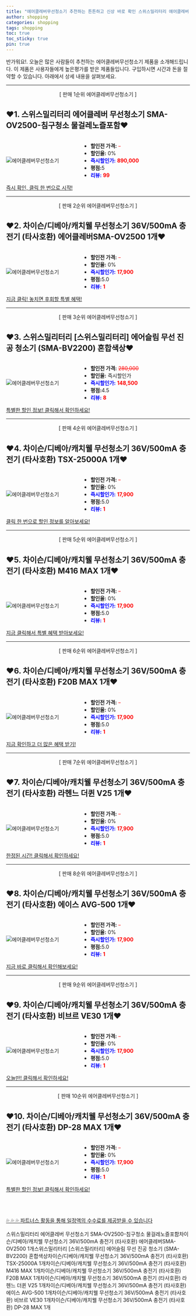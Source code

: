 ```yaml
---
title: "에어클레버무선청소기 추천하는 튼튼하고 신상 바로 확인 스위스밀리터리 에어클레버 무선청소기 SMA-OV2500-침구청소 물걸레노즐포함"
author: shopping
categories: shopping
tags: shopping
toc: true
toc_sticky: true
pin: true
---
```

반가워요!. 오늘은 많은 사람들이 추천하는 에어클레버무선청소기 제품을 소개해드립니다. 이 제품은 사용자들에게 높은평가를 받은 제품들입니다. 구입하시면 시간과 돈을 절약할 수 있습니다. 아래에서 상세 내용을 살펴보세요.

---
<p class="toplist" style="margin: 0 auto; display: block; width: fit-content;">[ 판매 1순위 에어클레버무선청소기 ]</p>

<h2><strong>❤️1. 스위스밀리터리 에어클레버 무선청소기 SMA-OV2500-침구청소 물걸레노즐포함❤️</strong></h2>

<div style="display: flex; align-items: center;">
    <div style="flex: 0.4;">
        <img src="https://thumbnail7.coupangcdn.com/thumbnails/remote/230x230ex/image/vendor_inventory/471c/7f184f6163b80e4bb2d5294d4413fd34e454d86e9f43dce801ba276a71db.png" alt="에어클레버무선청소기" style="max-width: 100%;">
    </div>
    <div style="flex: 0.6; margin-left: 10px;">
        <ul>
            <li><strong>할인전 가격:</strong> <del style="color: red;">-</del></li>
            <li><strong>할인율:</strong> 0%</li>
            <li><span style='color:blue'><strong>즉시할인가:</strong></span> <span style='color:red'><strong>890,000</strong></span></li>
            <li><strong>평점:</strong>5</li>
            <li><span style='color:blue'><strong>리뷰:</strong></span> <span style='color:red'><strong>99</strong></span></li>
        </ul>
    </div>
</div>
<div class="center">
    <a href="https://William4Davisa.github.io?lptag=AF9450613&subid=githubio&pageKey=8220381335&traceid=V0-153&itemId=23625413716&vendorItemId=90650942495" class="myButton">
        즉시 확인, 클릭 한 번으로 시작!
    </a>
</div>


---
<p class="toplist" style="margin: 0 auto; display: block; width: fit-content;">[ 판매 2순위 에어클레버무선청소기 ]</p>

<h2><strong>❤️2. 차이슨/디베아/캐치웰 무선청소기 36V/500mA 충전기 (타사호환) 에어클레버SMA-OV2500 1개❤️</strong></h2>

<div style="display: flex; align-items: center;">
    <div style="flex: 0.4;">
        <img src="https://thumbnail10.coupangcdn.com/thumbnails/remote/230x230ex/image/vendor_inventory/c912/31003e368009998edb976133566aea269f9871872059860212f902a4f97d.jpg" alt="에어클레버무선청소기" style="max-width: 100%;">
    </div>
    <div style="flex: 0.6; margin-left: 10px;">
        <ul>
            <li><strong>할인전 가격:</strong> <del style="color: red;">-</del></li>
            <li><strong>할인율:</strong> 0%</li>
            <li><span style='color:blue'><strong>즉시할인가:</strong></span> <span style='color:red'><strong>17,900</strong></span></li>
            <li><strong>평점:</strong>5.0</li>
            <li><span style='color:blue'><strong>리뷰:</strong></span> <span style='color:red'><strong>1</strong></span></li>
        </ul>
    </div>
</div>
<div class="center">
    <a href="https://William4Davisa.github.io?lptag=AF9450613&subid=githubio&pageKey=8030218100&traceid=V0-153&itemId=22449194672&vendorItemId=89492846501" class="myButton">
        지금 클릭! 놓치면 후회할 특별 혜택!
    </a>
</div>


---
<p class="toplist" style="margin: 0 auto; display: block; width: fit-content;">[ 판매 3순위 에어클레버무선청소기 ]</p>

<h2><strong>❤️3. 스위스밀리터리 [스위스밀리터리] 에어슬림 무선 진공 청소기 (SMA-BV2200) 혼합색상❤️</strong></h2>

<div style="display: flex; align-items: center;">
    <div style="flex: 0.4;">
        <img src="https://thumbnail10.coupangcdn.com/thumbnails/remote/230x230ex/image/vendor_inventory/181a/f12dba6fa74258c6c2edf52563a0d526e2154cf5a4f86525c09728858f5b.jpg" alt="에어클레버무선청소기" style="max-width: 100%;">
    </div>
    <div style="flex: 0.6; margin-left: 10px;">
        <ul>
            <li><strong>할인전 가격:</strong> <del style="color: red;">280,000</del></li>
            <li><strong>할인율:</strong> 즉시할인가</li>
            <li><span style='color:blue'><strong>즉시할인가:</strong></span> <span style='color:red'><strong>148,500</strong></span></li>
            <li><strong>평점:</strong>4.5</li>
            <li><span style='color:blue'><strong>리뷰:</strong></span> <span style='color:red'><strong>8</strong></span></li>
        </ul>
    </div>
</div>
<div class="center">
    <a href="https://William4Davisa.github.io?lptag=AF9450613&subid=githubio&pageKey=6396296108&traceid=V0-153&itemId=13659391696&vendorItemId=82889771967" class="myButton">
        특별한 할인 정보! 클릭해서 확인하세요!
    </a>
</div>


---
<p class="toplist" style="margin: 0 auto; display: block; width: fit-content;">[ 판매 4순위 에어클레버무선청소기 ]</p>

<h2><strong>❤️4. 차이슨/디베아/캐치웰 무선청소기 36V/500mA 충전기 (타사호환) TSX-25000A 1개❤️</strong></h2>

<div style="display: flex; align-items: center;">
    <div style="flex: 0.4;">
        <img src="https://thumbnail7.coupangcdn.com/thumbnails/remote/230x230ex/image/vendor_inventory/835d/fba40d68696d67c3e359f56677684d0ac6a93d8075b23a39169041f8ffa1.jpg" alt="에어클레버무선청소기" style="max-width: 100%;">
    </div>
    <div style="flex: 0.6; margin-left: 10px;">
        <ul>
            <li><strong>할인전 가격:</strong> <del style="color: red;">-</del></li>
            <li><strong>할인율:</strong> 0%</li>
            <li><span style='color:blue'><strong>즉시할인가:</strong></span> <span style='color:red'><strong>17,900</strong></span></li>
            <li><strong>평점:</strong>5.0</li>
            <li><span style='color:blue'><strong>리뷰:</strong></span> <span style='color:red'><strong>1</strong></span></li>
        </ul>
    </div>
</div>
<div class="center">
    <a href="https://William4Davisa.github.io?lptag=AF9450613&subid=githubio&pageKey=8030218100&traceid=V0-153&itemId=22449194658&vendorItemId=89492846426" class="myButton">
        클릭 한 번으로 할인 정보를 알아보세요!
    </a>
</div>


---
<p class="toplist" style="margin: 0 auto; display: block; width: fit-content;">[ 판매 5순위 에어클레버무선청소기 ]</p>

<h2><strong>❤️5. 차이슨/디베아/캐치웰 무선청소기 36V/500mA 충전기 (타사호환) M416 MAX 1개❤️</strong></h2>

<div style="display: flex; align-items: center;">
    <div style="flex: 0.4;">
        <img src="https://thumbnail9.coupangcdn.com/thumbnails/remote/230x230ex/image/vendor_inventory/93b6/02af006c60a0ae4285493b00dccbe1045883ec5ca2775e8b028b5d9a83c6.jpg" alt="에어클레버무선청소기" style="max-width: 100%;">
    </div>
    <div style="flex: 0.6; margin-left: 10px;">
        <ul>
            <li><strong>할인전 가격:</strong> <del style="color: red;">-</del></li>
            <li><strong>할인율:</strong> 0%</li>
            <li><span style='color:blue'><strong>즉시할인가:</strong></span> <span style='color:red'><strong>17,900</strong></span></li>
            <li><strong>평점:</strong>5.0</li>
            <li><span style='color:blue'><strong>리뷰:</strong></span> <span style='color:red'><strong>1</strong></span></li>
        </ul>
    </div>
</div>
<div class="center">
    <a href="https://William4Davisa.github.io?lptag=AF9450613&subid=githubio&pageKey=8030218100&traceid=V0-153&itemId=22449194663&vendorItemId=89492846447" class="myButton">
        지금 클릭해서 특별 혜택 받아보세요!
    </a>
</div>


---
<p class="toplist" style="margin: 0 auto; display: block; width: fit-content;">[ 판매 6순위 에어클레버무선청소기 ]</p>

<h2><strong>❤️6. 차이슨/디베아/캐치웰 무선청소기 36V/500mA 충전기 (타사호환) F20B MAX 1개❤️</strong></h2>

<div style="display: flex; align-items: center;">
    <div style="flex: 0.4;">
        <img src="https://thumbnail10.coupangcdn.com/thumbnails/remote/230x230ex/image/vendor_inventory/c912/31003e368009998edb976133566aea269f9871872059860212f902a4f97d.jpg" alt="에어클레버무선청소기" style="max-width: 100%;">
    </div>
    <div style="flex: 0.6; margin-left: 10px;">
        <ul>
            <li><strong>할인전 가격:</strong> <del style="color: red;">-</del></li>
            <li><strong>할인율:</strong> 0%</li>
            <li><span style='color:blue'><strong>즉시할인가:</strong></span> <span style='color:red'><strong>17,900</strong></span></li>
            <li><strong>평점:</strong>5.0</li>
            <li><span style='color:blue'><strong>리뷰:</strong></span> <span style='color:red'><strong>1</strong></span></li>
        </ul>
    </div>
</div>
<div class="center">
    <a href="https://William4Davisa.github.io?lptag=AF9450613&subid=githubio&pageKey=8030218100&traceid=V0-153&itemId=22449194660&vendorItemId=89492846432" class="myButton">
        지금 확인하고 더 많은 혜택 받기!
    </a>
</div>


---
<p class="toplist" style="margin: 0 auto; display: block; width: fit-content;">[ 판매 7순위 에어클레버무선청소기 ]</p>

<h2><strong>❤️7. 차이슨/디베아/캐치웰 무선청소기 36V/500mA 충전기 (타사호환) 라헨느 더퀸 V25 1개❤️</strong></h2>

<div style="display: flex; align-items: center;">
    <div style="flex: 0.4;">
        <img src="https://thumbnail10.coupangcdn.com/thumbnails/remote/230x230ex/image/vendor_inventory/c912/31003e368009998edb976133566aea269f9871872059860212f902a4f97d.jpg" alt="에어클레버무선청소기" style="max-width: 100%;">
    </div>
    <div style="flex: 0.6; margin-left: 10px;">
        <ul>
            <li><strong>할인전 가격:</strong> <del style="color: red;">-</del></li>
            <li><strong>할인율:</strong> 0%</li>
            <li><span style='color:blue'><strong>즉시할인가:</strong></span> <span style='color:red'><strong>17,900</strong></span></li>
            <li><strong>평점:</strong>5.0</li>
            <li><span style='color:blue'><strong>리뷰:</strong></span> <span style='color:red'><strong>1</strong></span></li>
        </ul>
    </div>
</div>
<div class="center">
    <a href="https://William4Davisa.github.io?lptag=AF9450613&subid=githubio&pageKey=8030218100&traceid=V0-153&itemId=22449194653&vendorItemId=89492846396" class="myButton">
        한정된 시간! 클릭해서 확인하세요!
    </a>
</div>


---
<p class="toplist" style="margin: 0 auto; display: block; width: fit-content;">[ 판매 8순위 에어클레버무선청소기 ]</p>

<h2><strong>❤️8. 차이슨/디베아/캐치웰 무선청소기 36V/500mA 충전기 (타사호환) 에이스 AVG-500 1개❤️</strong></h2>

<div style="display: flex; align-items: center;">
    <div style="flex: 0.4;">
        <img src="https://thumbnail10.coupangcdn.com/thumbnails/remote/230x230ex/image/vendor_inventory/62ef/30cda48ea76396b59e2eb42c27c0e6def4e9369124464baa4a12102b3190.jpg" alt="에어클레버무선청소기" style="max-width: 100%;">
    </div>
    <div style="flex: 0.6; margin-left: 10px;">
        <ul>
            <li><strong>할인전 가격:</strong> <del style="color: red;">-</del></li>
            <li><strong>할인율:</strong> 0%</li>
            <li><span style='color:blue'><strong>즉시할인가:</strong></span> <span style='color:red'><strong>17,900</strong></span></li>
            <li><strong>평점:</strong>5.0</li>
            <li><span style='color:blue'><strong>리뷰:</strong></span> <span style='color:red'><strong>1</strong></span></li>
        </ul>
    </div>
</div>
<div class="center">
    <a href="https://William4Davisa.github.io?lptag=AF9450613&subid=githubio&pageKey=8030218100&traceid=V0-153&itemId=22449194679&vendorItemId=89492846548" class="myButton">
        지금 바로 클릭해서 확인해보세요!
    </a>
</div>


---
<p class="toplist" style="margin: 0 auto; display: block; width: fit-content;">[ 판매 9순위 에어클레버무선청소기 ]</p>

<h2><strong>❤️9. 차이슨/디베아/캐치웰 무선청소기 36V/500mA 충전기 (타사호환) 비브르 VE30 1개❤️</strong></h2>

<div style="display: flex; align-items: center;">
    <div style="flex: 0.4;">
        <img src="https://thumbnail9.coupangcdn.com/thumbnails/remote/230x230ex/image/vendor_inventory/9b66/34c09914531d7f54f67a0a5b95d6f39b1aa3c391f5e8736d7c498d39cd5a.jpg" alt="에어클레버무선청소기" style="max-width: 100%;">
    </div>
    <div style="flex: 0.6; margin-left: 10px;">
        <ul>
            <li><strong>할인전 가격:</strong> <del style="color: red;">-</del></li>
            <li><strong>할인율:</strong> 0%</li>
            <li><span style='color:blue'><strong>즉시할인가:</strong></span> <span style='color:red'><strong>17,900</strong></span></li>
            <li><strong>평점:</strong>5.0</li>
            <li><span style='color:blue'><strong>리뷰:</strong></span> <span style='color:red'><strong>1</strong></span></li>
        </ul>
    </div>
</div>
<div class="center">
    <a href="https://William4Davisa.github.io?lptag=AF9450613&subid=githubio&pageKey=8030218100&traceid=V0-153&itemId=22449194654&vendorItemId=89492846403" class="myButton">
        오늘만! 클릭해서 확인하세요!
    </a>
</div>


---
<p class="toplist" style="margin: 0 auto; display: block; width: fit-content;">[ 판매 10순위 에어클레버무선청소기 ]</p>

<h2><strong>❤️10. 차이슨/디베아/캐치웰 무선청소기 36V/500mA 충전기 (타사호환) DP-28 MAX 1개❤️</strong></h2>

<div style="display: flex; align-items: center;">
    <div style="flex: 0.4;">
        <img src="https://thumbnail7.coupangcdn.com/thumbnails/remote/230x230ex/image/vendor_inventory/dc4a/ac18d95f41c2a81d97657b1ebd2152186b271f9c36db4522561e99aa543f.jpg" alt="에어클레버무선청소기" style="max-width: 100%;">
    </div>
    <div style="flex: 0.6; margin-left: 10px;">
        <ul>
            <li><strong>할인전 가격:</strong> <del style="color: red;">-</del></li>
            <li><strong>할인율:</strong> 0%</li>
            <li><span style='color:blue'><strong>즉시할인가:</strong></span> <span style='color:red'><strong>17,900</strong></span></li>
            <li><strong>평점:</strong>5.0</li>
            <li><span style='color:blue'><strong>리뷰:</strong></span> <span style='color:red'><strong>1</strong></span></li>
        </ul>
    </div>
</div>
<div class="center">
    <a href="https://William4Davisa.github.io?lptag=AF9450613&subid=githubio&pageKey=8030218100&traceid=V0-153&itemId=22449194677&vendorItemId=89492846541" class="myButton">
        특별한 할인 정보! 클릭해서 확인하세요!
    </a>
</div>

<br><br><br>[💦 💦 💦 파트너스 활동을 통해 일정액의 수수료를 제공받을 수 있습니다](https://link.coupang.com/a/bcpT2c)<br><br>스위스밀리터리 에어클레버 무선청소기 SMA-OV2500-침구청소 물걸레노즐포함차이슨/디베아/캐치웰 무선청소기 36V/500mA 충전기 (타사호환) 에어클레버SMA-OV2500 1개스위스밀리터리 [스위스밀리터리] 에어슬림 무선 진공 청소기 (SMA-BV2200) 혼합색상차이슨/디베아/캐치웰 무선청소기 36V/500mA 충전기 (타사호환) TSX-25000A 1개차이슨/디베아/캐치웰 무선청소기 36V/500mA 충전기 (타사호환) M416 MAX 1개차이슨/디베아/캐치웰 무선청소기 36V/500mA 충전기 (타사호환) F20B MAX 1개차이슨/디베아/캐치웰 무선청소기 36V/500mA 충전기 (타사호환) 라헨느 더퀸 V25 1개차이슨/디베아/캐치웰 무선청소기 36V/500mA 충전기 (타사호환) 에이스 AVG-500 1개차이슨/디베아/캐치웰 무선청소기 36V/500mA 충전기 (타사호환) 비브르 VE30 1개차이슨/디베아/캐치웰 무선청소기 36V/500mA 충전기 (타사호환) DP-28 MAX 1개